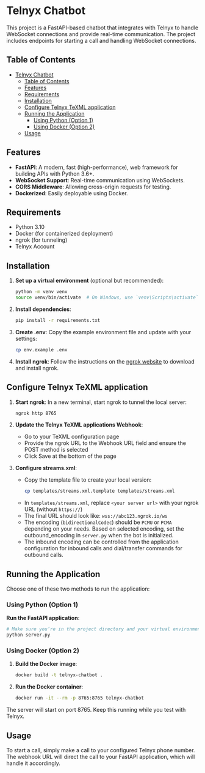 # Telnyx Chatbot

This project is a FastAPI-based chatbot that integrates with Telnyx to handle WebSocket connections and provide real-time communication. The project includes endpoints for starting a call and handling WebSocket connections.

## Table of Contents

- [Telnyx Chatbot](#telnyx-chatbot)
  - [Table of Contents](#table-of-contents)
  - [Features](#features)
  - [Requirements](#requirements)
  - [Installation](#installation)
  - [Configure Telnyx TeXML application](#configure-telnyx-texml-application)
  - [Running the Application](#running-the-application)
    - [Using Python (Option 1)](#using-python-option-1)
    - [Using Docker (Option 2)](#using-docker-option-2)
  - [Usage](#usage)

## Features

- **FastAPI**: A modern, fast (high-performance), web framework for building APIs with Python 3.6+.
- **WebSocket Support**: Real-time communication using WebSockets.
- **CORS Middleware**: Allowing cross-origin requests for testing.
- **Dockerized**: Easily deployable using Docker.

## Requirements

- Python 3.10
- Docker (for containerized deployment)
- ngrok (for tunneling)
- Telnyx Account

## Installation

1. **Set up a virtual environment** (optional but recommended):

   ```sh
   python -m venv venv
   source venv/bin/activate  # On Windows, use `venv\Scripts\activate`
   ```

2. **Install dependencies**:

   ```sh
   pip install -r requirements.txt
   ```

3. **Create .env**:
   Copy the example environment file and update with your settings:

   ```sh
   cp env.example .env
   ```

4. **Install ngrok**:
   Follow the instructions on the [ngrok website](https://ngrok.com/download) to download and install ngrok.

## Configure Telnyx TeXML application

1. **Start ngrok**:
   In a new terminal, start ngrok to tunnel the local server:

   ```sh
   ngrok http 8765
   ```

2. **Update the Telnyx TeXML applications Webhook**:

   - Go to your TeXML configuration page
   - Provide the ngrok URL to the Webhook URL field and ensure the POST method is selected
   - Click Save at the bottom of the page

3. **Configure streams.xml**:
   - Copy the template file to create your local version:
     ```sh
     cp templates/streams.xml.template templates/streams.xml
     ```
   - In `templates/streams.xml`, replace `<your server url>` with your ngrok URL (without `https://`)
   - The final URL should look like: `wss://abc123.ngrok.io/ws`
   - The encoding (`bidirectionalCodec`) should be `PCMU` or `PCMA` depending on your needs. Based on selected encoding, set the outbound_encoding in `server.py` when the bot is initialized.
   - The inbound encoding can be controlled from the application configuration for inbound calls and dial/transfer commands for outbound calls.

## Running the Application

Choose one of these two methods to run the application:

### Using Python (Option 1)

**Run the FastAPI application**:

```sh
# Make sure you’re in the project directory and your virtual environment is activated
python server.py
```

### Using Docker (Option 2)

1. **Build the Docker image**:

   ```sh
   docker build -t telnyx-chatbot .
   ```

2. **Run the Docker container**:
   ```sh
   docker run -it --rm -p 8765:8765 telnyx-chatbot
   ```

The server will start on port 8765. Keep this running while you test with Telnyx.

## Usage

To start a call, simply make a call to your configured Telnyx phone number. The webhook URL will direct the call to your FastAPI application, which will handle it accordingly.
